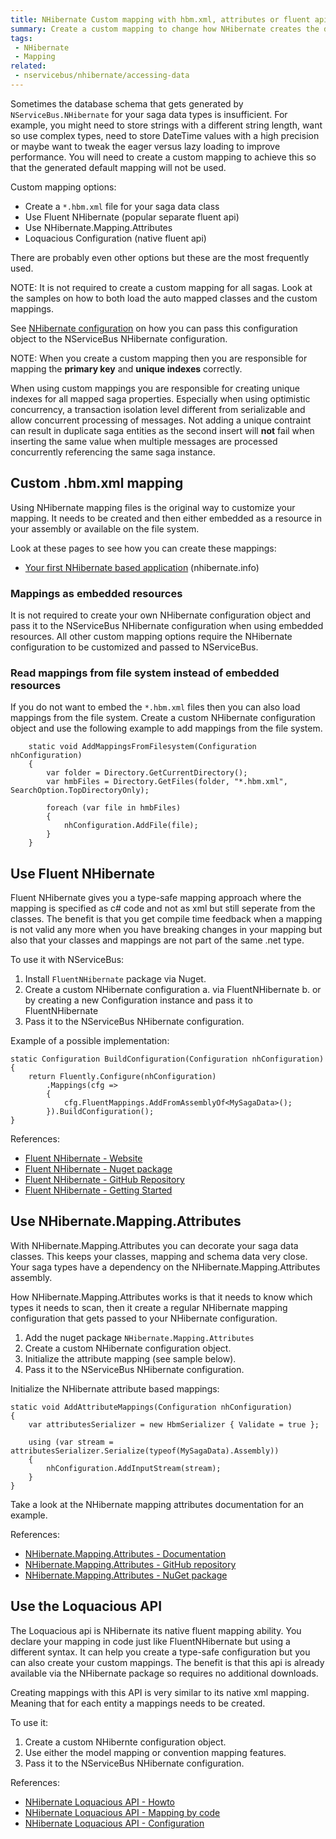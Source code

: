 ```yaml
---
title: NHibernate Custom mapping with hbm.xml, attributes or fluent api
summary: Create a custom mapping to change how NHibernate creates the database schema using different techniques.
tags:
 - NHibernate
 - Mapping
related:
 - nservicebus/nhibernate/accessing-data
---
```



Sometimes the database schema that gets generated by `NServiceBus.NHibernate` for your saga data types is insufficient. For example, you might need to store strings with a different string length, want so use complex types, need to store DateTime values with a high precision or maybe want to tweak the eager versus lazy loading to improve performance. You will need to create a custom mapping to achieve this so that the generated default mapping will not be used.

Custom mapping options:

* Create a `*.hbm.xml` file for your saga data class
* Use Fluent NHibernate (popular separate fluent api)
* Use NHibernate.Mapping.Attributes
* Loquacious Configuration (native fluent api)

There are probably even other options but these are the most frequently used.

NOTE: It is not required to create a custom mapping for all sagas. Look at the samples on how to both load the auto mapped classes and the custom mappings. 


See [NHibernate configuration](configuration.md) on how you can pass this configuration object to the NServiceBus NHibernate configuration.

NOTE: When you create a custom mapping then you are responsible for mapping the **primary key** and **unique indexes** correctly.

When using custom mappings you are responsible for creating unique indexes for all mapped saga properties. Especially when using optimistic concurrency, a transaction isolation level different from serializable and allow concurrent processing of messages.
Not adding a unique contraint can result in duplicate saga entities as the second insert will **not** fail when inserting the same value when multiple messages are processed concurrently referencing the same saga instance.


## Custom .hbm.xml mapping

Using NHibernate mapping files is the original way to customize your mapping. It needs to be created and then either embedded as a resource in your assembly or available on the file system.

Look at these pages to see how you can create these mappings:

* [Your first NHibernate based application](http://nhibernate.info/doc/tutorials/first-nh-app/your-first-nhibernate-based-application.html) (nhibernate.info)


### Mappings as embedded resources

It is not required to create your own NHibernate configuration object and pass it to the NServiceBus NHibernate configuration when using embedded resources. All other custom mapping options require the NHibernate configuration to be customized and passed to NServiceBus.


### Read mappings from file system instead of embedded resources

If you do not want to embed the `*.hbm.xml` files then you can also load mappings from the file system. Create a custom NHibernate configuration object and use the following example to add mappings from the file system.

```
    static void AddMappingsFromFilesystem(Configuration nhConfiguration)
    {
    	var folder = Directory.GetCurrentDirectory();
        var hmbFiles = Directory.GetFiles(folder, "*.hbm.xml", SearchOption.TopDirectoryOnly);
        
        foreach (var file in hmbFiles)
        {
            nhConfiguration.AddFile(file);
        }
    }
```


## Use Fluent NHibernate

Fluent NHibernate gives you a type-safe mapping approach where the mapping is specified as c# code and not as xml but still seperate from the classes. The benefit is that you get compile time feedback when a mapping is not valid any more when you have breaking changes in your mapping but also that your classes and mappings are not part of the same .net type.

To use it with NServiceBus:

1. Install `FluentNHibernate` package via Nuget.
2. Create a custom NHibernate configuration
a. via FluentNHibernate
b. or by creating a new Configuration instance and pass it to FluentNHibernate
3. Pass it to the NServiceBus NHibernate configuration.


Example of a possible implementation:

```
static Configuration BuildConfiguration(Configuration nhConfiguration)
{
	return Fluently.Configure(nhConfiguration)
	    .Mappings(cfg =>
	    {
	        cfg.FluentMappings.AddFromAssemblyOf<MySagaData>();
	    }).BuildConfiguration();
}
```

References:

* [Fluent NHibernate - Website](http://www.fluentnhibernate.org)
* [Fluent NHibernate - Nuget package](http://www.nuget.org/packages/FluentNHibernate/)
* [Fluent NHibernate - GitHub Repository](https://github.com/jagregory/fluent-nhibernate)
* [Fluent NHibernate - Getting Started](https://github.com/jagregory/fluent-nhibernate/wiki/Getting-started)


## Use NHibernate.Mapping.Attributes

With NHibernate.Mapping.Attributes you can decorate your saga data classes. This keeps your classes, mapping and schema data very close. Your saga types have a dependency on the NHibernate.Mapping.Attributes assembly.

How NHibernate.Mapping.Attributes works is that it needs to know which types it needs to scan, then it create a regular NHibernate mapping configuration that gets passed to your NHibernate configuration.

1. Add the nuget package `NHibernate.Mapping.Attributes`
2. Create a custom NHibernate configuration object.
3. Initialize the attribute mapping (see sample below).
4. Pass it to the NServiceBus NHibernate configuration.


Initialize the NHibernate attribute based mappings:

```
static void AddAttributeMappings(Configuration nhConfiguration)
{
	var attributesSerializer = new HbmSerializer { Validate = true };

	using (var stream = attributesSerializer.Serialize(typeof(MySagaData).Assembly))
	{
	    nhConfiguration.AddInputStream(stream);
	}
}
```

Take a look at the NHibernate mapping attributes documentation for an example.


References:
* [NHibernate.Mapping.Attributes - Documentation](http://nhibernate.info/doc/nhibernate-reference/mapping-attributes.html)
* [NHibernate.Mapping.Attributes - GitHub repository](https://github.com/nhibernate/NHibernate.Mapping.Attributes)
* [NHibernate.Mapping.Attributes - NuGet package](http://www.nuget.org/packages/NHibernate.Mapping.Attributes/)


## Use the Loquacious API

The Loquacious api is NHibernate its native fluent mapping ability. You declare your mapping in code just like FluentNHibernate but using a different syntax. It can help you create a type-safe configuration but you can also create your custom mappings. The benefit is that this api is already available via the NHibernate package so requires no additional downloads.

Creating mappings with this API is very similar to its native xml mapping. Meaning that for each entity a mappings needs to be created.

To use it:

1. Create a custom NHibernte configuration object.
2. Use either the model mapping or convention mapping features.
3. Pass it to the NServiceBus NHibernate configuration.



References:

* [NHibernate Loquacious API - Howto](http://nhibernate.info/doc/howto/mapping/a-fully-working-skeleton-for-sexy-loquacious-nh.html)
* [NHibernate Loquacious API - Mapping by code](http://fabiomaulo.blogspot.nl/2011/04/nhibernate-32-mapping-by-code.html)
* [NHibernate Loquacious API - Configuration](http://nhibernate.info/blog/2011/01/21/loquacious-configuration-in-nhibernate-3.html)


